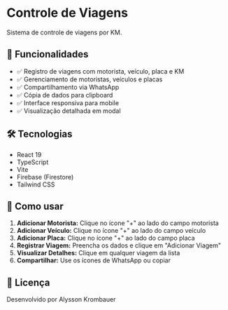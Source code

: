 # Controle de Viagens

Sistema de controle de viagens por KM.

## 🚀 Funcionalidades

- ✅ Registro de viagens com motorista, veículo, placa e KM
- ✅ Gerenciamento de motoristas, veículos e placas
- ✅ Compartilhamento via WhatsApp
- ✅ Cópia de dados para clipboard
- ✅ Interface responsiva para mobile
- ✅ Visualização detalhada em modal

## 🛠️ Tecnologias

- React 19
- TypeScript
- Vite
- Firebase (Firestore)
- Tailwind CSS

## 📱 Como usar

1. **Adicionar Motorista:** Clique no ícone "+" ao lado do campo motorista
2. **Adicionar Veículo:** Clique no ícone "+" ao lado do campo veículo  
3. **Adicionar Placa:** Clique no ícone "+" ao lado do campo placa
4. **Registrar Viagem:** Preencha os dados e clique em "Adicionar Viagem"
5. **Visualizar Detalhes:** Clique em qualquer viagem da lista
6. **Compartilhar:** Use os ícones de WhatsApp ou copiar

## 📝 Licença

Desenvolvido por Alysson Krombauer
